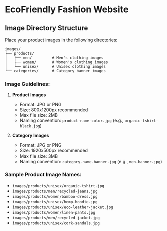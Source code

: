 # EcoFriendly Fashion Website

## Image Directory Structure

Place your product images in the following directories:

```
images/
├── products/
│   ├── men/         # Men's clothing images
│   ├── women/       # Women's clothing images
│   └── unisex/      # Unisex clothing images
└── categories/      # Category banner images
```

### Image Guidelines:

1. **Product Images**
   - Format: JPG or PNG
   - Size: 800x1200px recommended
   - Max file size: 2MB
   - Naming convention: `product-name-color.jpg` (e.g., `organic-tshirt-black.jpg`)

2. **Category Images**
   - Format: JPG or PNG
   - Size: 1920x500px recommended
   - Max file size: 3MB
   - Naming convention: `category-name-banner.jpg` (e.g., `men-banner.jpg`)

### Sample Product Image Names:
- `images/products/unisex/organic-tshirt.jpg`
- `images/products/men/recycled-jeans.jpg`
- `images/products/women/bamboo-dress.jpg`
- `images/products/unisex/hemp-hoodie.jpg`
- `images/products/unisex/eco-leather-jacket.jpg`
- `images/products/women/linen-pants.jpg`
- `images/products/men/recycled-jacket.jpg`
- `images/products/unisex/cork-sandals.jpg`
